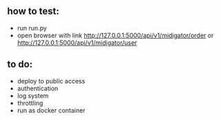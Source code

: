 ## how to test:

- run run.py
- open browser with link http://127.0.0.1:5000/api/v1/midigator/order or http://127.0.0.1:5000/api/v1/midigator/user

## to do:

- deploy to public access
- authentication
- log system
- throttling
- run as docker container